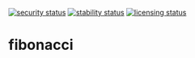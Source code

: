 [![security status](https://meterian.io/badge/pb/b5fee575-d141-46a2-b408-1689b0d948d8)](https://meterian.io/projects/?pid=b5fee575-d141-46a2-b408-1689b0d948d8/security) [![stability status](https://meterian.io/badge/gh/b5fee575-d141-46a2-b408-1689b0d948d8)](https://meterian.io/projects/?pid=b5fee575-d141-46a2-b408-1689b0d948d8/stability) [![licensing status](https://meterian.io/badge/la/b5fee575-d141-46a2-b408-1689b0d948d8)](https://meterian.io/projects/?pid=b5fee575-d141-46a2-b408-1689b0d948d8/licensing)
# fibonacci

